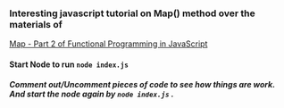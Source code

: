 ### Interesting javascript tutorial on Map() method over the materials of 
[Map - Part 2 of Functional Programming in JavaScript](https://www.youtube.com/watch?v=bCqtb-Z5YGQ&list=PL0zVEGEvSaeEd9hlmCXrk5yUyqUag-n84&index=2)


#### Start Node to run ``` node index.js ```

##### Comment out/Uncomment pieces of code to see how things are work. And start the node again by ``` node index.js ``` .
